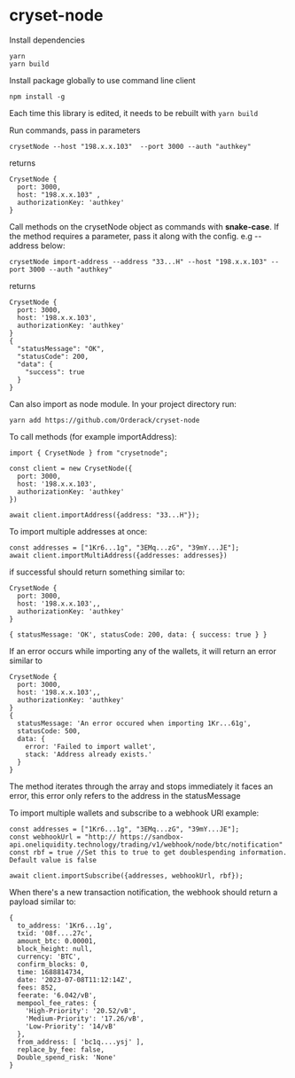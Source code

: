 # cryset-node

Install dependencies

```
yarn
yarn build

```

Install package globally to use command line client

```
npm install -g

```

Each time this library is edited, it needs to be rebuilt with ```yarn build```


Run commands, pass in parameters

```
crysetNode --host "198.x.x.103"  --port 3000 --auth "authkey" 

```

returns 

```
CrysetNode {
  port: 3000,
  host: "198.x.x.103" ,
  authorizationKey: 'authkey'
}
```

Call methods on the crysetNode object as commands with **snake-case**. If the method requires a parameter, pass it along with the config. e.g --address below:

```
crysetNode import-address --address "33...H" --host "198.x.x.103" --port 3000 --auth "authkey"

```

returns

```
CrysetNode {
  port: 3000,
  host: '198.x.x.103',
  authorizationKey: 'authkey'
}
{
  "statusMessage": "OK",
  "statusCode": 200,
  "data": {
    "success": true
  }
}
```


Can also import as node module. In your project directory run: 

```
yarn add https://github.com/Orderack/cryset-node

```

To call methods (for example importAddress):

```
import { CrysetNode } from "crysetnode";

const client = new CrysetNode({
  port: 3000,
  host: '198.x.x.103',
  authorizationKey: 'authkey'
})

await client.importAddress({address: "33...H"});

```

To import multiple addresses at once:

```
const addresses = ["1Kr6...1g", "3EMq...zG", "39mY...JE"];
await client.importMultiAddress({addresses: addresses})

```

if successful should return something similar to:

```
CrysetNode {
  port: 3000,
  host: '198.x.x.103',,
  authorizationKey: 'authkey'
}

{ statusMessage: 'OK', statusCode: 200, data: { success: true } }

```

If an error occurs while importing any of the wallets, it will return an error similar to 

```
CrysetNode {
  port: 3000,
  host: '198.x.x.103',,
  authorizationKey: 'authkey'
}
{
  statusMessage: 'An error occured when importing 1Kr...61g',
  statusCode: 500,
  data: {
    error: 'Failed to import wallet',
    stack: 'Address already exists.'
  }
}

```
The method iterates through the array and stops immediately it faces an error, this error only refers to the address in the statusMessage


To import multiple wallets and subscribe to a webhook URl example:


```
const addresses = ["1Kr6...1g", "3EMq...zG", "39mY...JE"];
const webhookUrl = "http:// https://sandbox-api.oneliquidity.technology/trading/v1/webhook/node/btc/notification"
const rbf = true //Set this to true to get doublespending information. Default value is false

await client.importSubscribe({addresses, webhookUrl, rbf});

```

When there's a new transaction notification, the webhook should return a payload similar to:

```
{
  to_address: '1Kr6...1g',
  txid: '08f....27c',
  amount_btc: 0.00001,
  block_height: null,
  currency: 'BTC',
  confirm_blocks: 0,
  time: 1688814734,
  date: '2023-07-08T11:12:14Z',
  fees: 852,
  feerate: '6.042/vB',
  mempool_fee_rates: {
    'High-Priority': '20.52/vB',
    'Medium-Priority': '17.26/vB',
    'Low-Priority': '14/vB'
  },
  from_address: [ 'bc1q....ysj' ],
  replace_by_fee: false,
  Double_spend_risk: 'None'
}

```